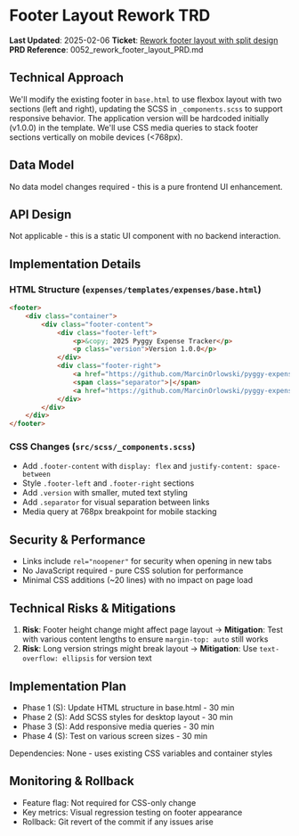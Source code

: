 # Footer Layout Rework TRD

**Last Updated**: 2025-02-06
**Ticket**: [Rework footer layout with split design](https://github.com/MarcinOrlowski/pyggy-expense-tracker/issues/52)
**PRD Reference**: 0052_rework_footer_layout_PRD.md

## Technical Approach
We'll modify the existing footer in `base.html` to use flexbox layout with two sections (left and right), updating the SCSS in `_components.scss` to support responsive behavior. The application version will be hardcoded initially (v1.0.0) in the template. We'll use CSS media queries to stack footer sections vertically on mobile devices (<768px).

## Data Model
No data model changes required - this is a pure frontend UI enhancement.

## API Design
Not applicable - this is a static UI component with no backend interaction.

## Implementation Details

### HTML Structure (`expenses/templates/expenses/base.html`)
```html
<footer>
    <div class="container">
        <div class="footer-content">
            <div class="footer-left">
                <p>&copy; 2025 Pyggy Expense Tracker</p>
                <p class="version">Version 1.0.0</p>
            </div>
            <div class="footer-right">
                <a href="https://github.com/MarcinOrlowski/pyggy-expense-tracker/issues" target="_blank" rel="noopener">Report Issue</a>
                <span class="separator">|</span>
                <a href="https://github.com/MarcinOrlowski/pyggy-expense-tracker/" target="_blank" rel="noopener">GitHub</a>
            </div>
        </div>
    </div>
</footer>
```

### CSS Changes (`src/scss/_components.scss`)
- Add `.footer-content` with `display: flex` and `justify-content: space-between`
- Style `.footer-left` and `.footer-right` sections
- Add `.version` with smaller, muted text styling
- Add `.separator` for visual separation between links
- Media query at 768px breakpoint for mobile stacking

## Security & Performance
- Links include `rel="noopener"` for security when opening in new tabs
- No JavaScript required - pure CSS solution for performance
- Minimal CSS additions (~20 lines) with no impact on page load

## Technical Risks & Mitigations
1. **Risk**: Footer height change might affect page layout → **Mitigation**: Test with various content lengths to ensure `margin-top: auto` still works
2. **Risk**: Long version strings might break layout → **Mitigation**: Use `text-overflow: ellipsis` for version text

## Implementation Plan
- Phase 1 (S): Update HTML structure in base.html - 30 min
- Phase 2 (S): Add SCSS styles for desktop layout - 30 min
- Phase 3 (S): Add responsive media queries - 30 min
- Phase 4 (S): Test on various screen sizes - 30 min

Dependencies: None - uses existing CSS variables and container styles

## Monitoring & Rollback
- Feature flag: Not required for CSS-only change
- Key metrics: Visual regression testing on footer appearance
- Rollback: Git revert of the commit if any issues arise
